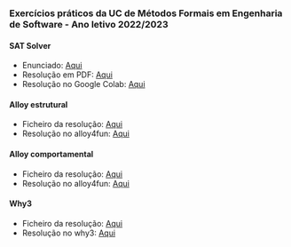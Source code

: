 ### Exercícios práticos da UC de Métodos Formais em Engenharia de Software - Ano letivo 2022/2023

#### SAT Solver
* Enunciado: [Aqui](https://github.com/simaocunha71/mfes/blob/main/sat%20solvers/mt1/trab-SAT.pdf)
* Resolução em PDF: [Aqui](https://github.com/simaocunha71/mfes/blob/main/sat%20solvers/mt1/a93262_mt1.pdf) 
* Resolução no Google Colab: [Aqui](https://colab.research.google.com/drive/1KT7G0hNzy67tsN7VVSYrwemU3XhhO_9Y?usp=sharing)
#### Alloy estrutural
* Ficheiro da resolução: [Aqui](https://github.com/simaocunha71/mfes/blob/main/alloy/alloy_estrutural/mt2.als)
* Resolução no alloy4fun: [Aqui](http://alloy4fun.inesctec.pt/gJpLHJQPFbtdeevux)
#### Alloy comportamental
* Ficheiro da resolução: [Aqui](https://github.com/simaocunha71/mfes/blob/main/alloy/alloy_comportamental/mt3.als)
* Resolução no alloy4fun: [Aqui](http://alloy4fun.inesctec.pt/Dfter4d9zp5GrkqET)
#### Why3
* Ficheiro da resolução: [Aqui](https://github.com/simaocunha71/mfes/blob/main/why3/trabalho%234.mlw)
* Resolução no why3: [Aqui](https://why3.lri.fr/try/?name=test.mlw&lang=whyml&code=A7Hp8NN7JJJJJJJJJJJJJJJJJJJJJJJJJJJJJJJJJJJJJJJJJJJJJJJJJJJJJJJJJJJJJJJJJJJJJJJJJJJJJJJp8NNzM%2FD%2Bp3todos5Formais0emyEngenharia%2F0de6Software783Exerc%2FD%2Bt1ciop4avalia%2FD%2Bn%2FD%2Bjzo2Why38NN3Aluno7v1Sim%2FD%2Bjp3PedrozS%2FD%2BhB3Cunha8NNzN%2FD%2B62merom4A932628NN3Cursor2MIEI8NNV8NNyENUNCIADO%2Fq8NN8NN2Este3exerc%2FD%2BtaB%2FD%2BpB5baseado0no4modeloX0um5sistemar3email7tB8NN8NNzOpB%2FD%2BpB6modelado1por2duas2vari%2FD%2Bh2veisk4estadobB8NN7s7h2sents7nd6conjuntolymensagens%2F7o8NNlmA3inboxAsll4dicion%2FD%2Bh1rio6mapeandoyutilizadores%2Fzayconjuntos%2Fggh4caixasyindividuais%2Fe8NN8NNT6objetivoyprincipal%2FB%2FD%2BpBycompletar%2F0asyespecifica%2F%2FD%2Bn%2FD%2B10es1dasP1fun%2FD%2Bn%2FD%2B1qBV2sendsBzes5receive7BrZ3formaW1que7v8NNWzo2tipoyinvariante%2F2dadoB%2FD%2BpByrespeitado%2F8NNoY3execu%2FD%2Bn%2FD%2B1bgyscenario1%2Fbyscenario2%2F3sejamytotalmente%2Fyverificadas%2F7t8NNidyscenario3%2Fzn%2FD%2Bjr2deve1serlyverificado%2F7r1uma1vezT2cont%2FD%2Bpzmuj2erroe1temf3papelV6controlos6sanidade8NN8NN3Deves6escrever0pr%2FD%2BpkA3condi%2FD%2Bn%2FD%2B1OPzp%2FD%2BzzsAoAo%2FD%2Bn%2FD%2B1oyadequadas%2F2paraeB7hAuyAsBjBsuy7Bt8NN8NN0Se4pedidoPf%2FD%2BqB3livreYyfortificar%2Fhu1qu0myincluindo%2F5informa%2FD%2Bn%2FD%2Bjnyadicional%2F7t8NN8NN3Todasu2V%2FD%2Bn%2FD%2B1Vi6verifica%2FD%2Bn%2FD%2Bjl5geradas3devemu96provadas0nayplataforma%2F5TryWhy3bB8NN1comza2exce%2FD%2Bn%2FD%2Bjig5algumasd%2FD%2Bn%2FD%2B1dqd%2FD%2Bn%2FD%2BjodvNryScenario3%2F8NNuR8NN7Jo8NN8NN4module3Email8NH1use1intSA1Int8NH2type2userB8NHs5content8NHs5message7y772fromB7vm7w8NMG8JCCCB8JCB1ttoBqqqB8NMSkBqs798NN8NMB3clone1setfA4SetApp2withe1elted8NHl2fmapl4MapAppll1keyldB8NN8NHqystatetype%2FqZ5mutableufBacBZpugpztoY8NJyinvariant%2Fk7n4forallzulAd7rzmqAUWB8NML1memme7O3Qoolhnm7o7MzomAvwVnnB8NHiB8NH2trueZ8NMD0byZTl3emptyA7HoRdp4createpk8NN8NF1val3stateVv48NN8NH7HJJJJJJJJJJJJJJJJJJJJpA1Fun%2FD%2Bn%2FD%2Bjzovj3enviosvAzeA7sA2mailA7JJJJJJJJJJJJJJJJJJJJJJJJo8NH1letvJ7nzfztdAv57oozcpAvtprVB8NJ7HJJJJJJJJJJJJJJJJJJJJJJJJJJJpA0Pr%2FD%2BpeAvf%2FD%2Bn%2FD%2B1vfA7JJJJJJJJJJJJJJJJJJJJJJJJJJJJJJo8NHuAAzA6mensagem5enviadazn%2FD%2BjR2pode3estarvbqud7hv7AsB3antes0dowDwDwDzeAYwDAvh8NH6requires77AwDzm7yqvmArAzf7wv1AqAztBqwDAqAzc790in1notvy7tvyev6qAQAl8NH8NHwBAzP%2FD%2BzzsAUwC%2FD%2Bn%2FD%2B1wCwC8NHwCAzAwCwCu%2FwIwC2comozowD7hasB4depoiswEwEkwEzeZwEAwE8NH5ensuresC77wFzm7yqwFArAzf7wwFqztBqwFAqzcB79wFwG7twGfwGqRAm8NHwKvRvRujv%2F4tinhamzowL7hjA7pypermanecem%2Fm2essenwLwNu54transi%2FD%2Bn%2FD%2Bjiq5estadoswO8NHwOC77vrU7GvAvrTBQsQoA7m7n1oldwRnU7ovrjpjjjBlplA798NHwQzOzn%2FD%2B6uMWwROTPB7hAiAsB1vaivPyincrementado%2FwT0dauv%2FD%2Bn%2FD%2Bjk3destauq%2FD%2Bn%2FD%2BjrwU8NHwUC777n6cardinalsTTc7o7yBnnwXmmmm7qz1rO8NH8NH4writesCBhlllBo8NFhBwHzmBrmwHrzf7wwHAqztqwHqzciwHB8NJeee7RswTq1addcnqn8NN8NFvvAvv%2FD%2Bn%2FD%2BjPwU2rece%2FD%2Bn%2FD%2BjrrwDze7swDA7JJJJJJJJJJJJJJJJJJJJJJo8NHRvB7nT7vvw7opZpAwLprvw8NJv1vw%2FD%2Bpfv0%2FD%2Bn%2FD%2B1v0v08NHwHyUtilizador%2Fv2u31terTwIB7hvpuq3vistom5recebeumPdPwO8NHvv77wBOwX7te798NHXzAvwvwVawD6dirigida0aoyutilizador%2FTe7BJo8NHaazmbwOB7yBma8NHaaabbwlRwlcwTwkwkm1foiv44objetoqq5enviadowl8NHVVwQVwkTwkqeV8NN8NHwczP%2FD%2Bzzs7swd%2FD%2Bn%2FD%2B1wdwd8NHOzOzn%2FD%2B6v%2BwTv%2Bv%2Bzown7hbAsBv%2Bwdydecrementado%2Fv%2Fv%2Fv%2F%2FD%2Bn%2FD%2Bjkv%2Fv%2F%2FD%2Bn%2FD%2Bjrwn8NHv%2FC77Av%2Fwo7tdB7yBp7nv%2Fnnn7o7sz1A798NHOzAwawaO5constarvL3caixaq5entradavx5recetorztZwq7hwR7BIJo8NHRCRAwgUwgzmjRpkh7I98NHVVV6recebidazn%2FD%2BjzovsvuuUXXwvwV2pois3nestawq%2FD%2Bn%2FD%2Bjjzafg%2FD%2BjqwZwO7r1mas1simawo8NHwzC77AvswyPwyzmwyqWA798NHOvu0osufwUzt%2FD%2BqjWw07hwvA7pvvwbwRnwdwmvvvv%2FD%2Bn%2FD%2BjiqvvQ8NHQCQAvvzuA7vv%2FQBOp7nwcw0oW7ovwllnnn798NHw0w0vtwSw0zt%2FD%2BqzmQ7hwxAsa4excetozawpwLB7sBrvr3input7Irycontinuam%2Fmypertencer%2Fwzw1wzwz%2FD%2Bn%2FD%2Bjzoqwzwz8NHwzC77wzVvtAv77tBwrswzo7mSwxwynO7owxjpjjjlpl7Xuoo7yBr798NHwywywywywyzt%2FD%2Bqmwy7hwxAsBwtwtzo3mesmon7rvEza2novawwwlw58NHw5C77w5cw5w5OBw7sw7oO7nw7oUT7ow6jojjjjw5iniiiw6mkk7yBrwc8NF8NG8NN8NK8NHvtCBaBhhw3RqqfB798NFjv33umsgsBrZnvxfd2findZhnhZvv8NJpppvvjmgnnnA7w8NHqqblfq4removeenqn8NN8NN8NN8NN8NFvlzu7vwl8NHqzfqq8NHqeqq8NHqzcqvt8NN8NN8NHVurvy8NJv%2BPBpdRqBvrArAeXv5AqAqqiAqAgBOB8NMORwbUWw9fUqUl8NMDbcBmemmRm8NHw4CmwH7nmmi7obnnw7mmmmj8NFlBvmgtZXvvqfUmAqoUAqAqqUqAljB8NN8NN8NHTurR8NJVhTb6is%2BemptyAXYqYYh8NHkkTbllTm8NHmmmztmmmm8NHmmlA7RzAloCCCC8NHRCoekeAehqeek8NFZBTzfeXVppdppSndSklnSAqAnqSqkhpjiiiminiqnqjqjjB8NN8NN8NHwmB2FAILB7sB4checksyinconsistencies%2FBwy8NHxFutxFC8NJOapzmBfqZrXbZqqqaqaaxAxAxHQxDfOqOl8NHbcmemmxDm8NHxECmxA7nmmi7obBnnxAmmmmj8NFlBxDgtZXxDqfUmzfnTqnqTqkiB8NN8NN8NN8NN8NN1end8NN8NN8NN8NN8NN8NN)
